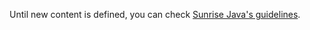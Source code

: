 Until new content is defined, you can check [Sunrise Java's guidelines](https://github.com/commercetools/commercetools-sunrise-java/blob/master/CONTRIBUTING.md).
